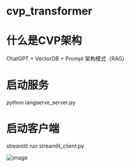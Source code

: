 # cvp_transformer

# 什么是CVP架构
ChatGPT + VectorDB + Prompt 架构模式（RAG）

# 启动服务
python langserve_server.py

# 启动客户端
streamlit run streamlit_client.py

![image](https://github.com/Arronjeck/cvp_transformer/assets/7685902/93eb9ad4-5892-4069-85ce-7251aa657750)
